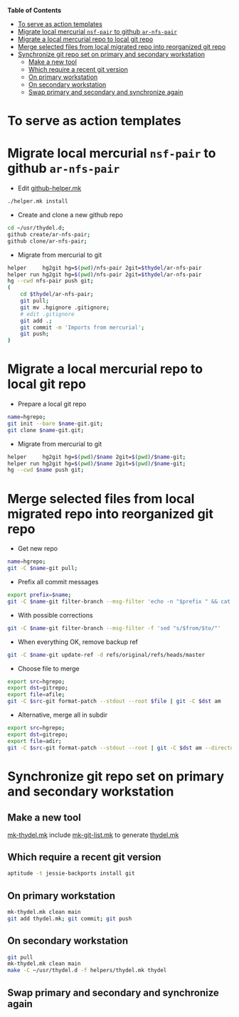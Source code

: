 <!-- markdown-toc start - Don't edit this section. Run M-x markdown-toc-generate-toc again -->
**Table of Contents**

- [To serve as action templates](#to-serve-as-action-templates)
- [Migrate local mercurial `nsf-pair` to github `ar-nfs-pair`](#migrate-local-mercurial-nsf-pair-to-github-ar-nfs-pair)
- [Migrate a local mercurial repo to local git repo](#migrate-a-local-mercurial-repo-to-local-git-repo)
- [Merge selected files from local migrated repo into reorganized git repo](#merge-selected-files-from-local-migrated-repo-into-reorganized-git-repo)
- [Synchronize git repo set on primary and secondary workstation](#synchronize-git-repo-set-on-primary-and-secondary-workstation)
    - [Make a new tool](#make-a-new-tool)
    - [Which require a recent git version](#which-require-a-recent-git-version)
    - [On primary workstation](#on-primary-workstation)
    - [On secondary workstation](#on-secondary-workstation)
    - [Swap primary and secondary and synchronize again](#swap-primary-and-secondary-and-synchronize-again)

<!-- markdown-toc end -->

# To serve as action templates

# Migrate local mercurial `nsf-pair` to github `ar-nfs-pair`

- Edit [github-helper.mk](https://github.com/thydel/helpers/commit/a5018f17318f07960d2c020379f6a6aea2d3a19c)

```bash
./helper.mk install
```

- Create and clone a new github repo

```bash
cd ~/usr/thydel.d;
github create/ar-nfs-pair;
github clone/ar-nfs-pair;
```

- Migrate from mercurial to git

```bash
helper     hg2git hg=$(pwd)/nfs-pair 2git=$thydel/ar-nfs-pair
helper run hg2git hg=$(pwd)/nfs-pair 2git=$thydel/ar-nfs-pair
hg --cwd nfs-pair push git;
(
	cd $thydel/ar-nfs-pair;
	git pull;
	git mv .hgignore .gitignore;
	# edit .gitignore
	git add .;
	git commit -m 'Imports from mercurial';
	git push;
)
```

# Migrate a local mercurial repo to local git repo

- Prepare a local git repo

```bash
name=hgrepo;
git init --bare $name-git.git;
git clone $name-git.git;
```
- Migrate from mercurial to git

```bash
helper     hg2git hg=$(pwd)/$name 2git=$(pwd)/$name-git;
helper run hg2git hg=$(pwd)/$name 2git=$(pwd)/$name-git;
hg --cwd $name push git;
```

# Merge selected files from local migrated repo into reorganized git repo

- Get new repo

```bash
name=hgrepo;
git -C $name-git pull;
```

- Prefix all commit messages

```bash
export prefix=$name;
git -C $name-git filter-branch --msg-filter 'echo -n "$prefix " && cat'
```

- With possible corrections

```bash
git -C $name-git filter-branch --msg-filter -f 'sed "s/$from/$to/"'
```

- When everything OK, remove backup ref

```bash
git -C $name-git update-ref -d refs/original/refs/heads/master

```

- Choose file to merge

```bash
export src=hgrepo;
export dst=gitrepo;
export file=afile;
git -C $src-git format-patch --stdout --root $file | git -C $dst am
```

- Alternative, merge all in subdir

```bash
export src=hgrepo;
export dst=gitrepo;
export file=adir;
git -C $src-git format-patch --stdout --root | git -C $dst am --directory $adir
```

# Synchronize git repo set on primary and secondary workstation

## Make a new tool

[mk-thydel.mk](mk-thydel.mk) include [mk-git-list.mk](mk-git-list.mk)
to generate [thydel.mk](thydel.mk)
  
## Which require a recent git version

```bash
aptitude -t jessie-backports install git
```

## On primary workstation

```bash
mk-thydel.mk clean main
git add thydel.mk; git commit; git push
```

## On secondary workstation

```bash
git pull
mk-thydel.mk clean main
make -C ~/usr/thydel.d -f helpers/thydel.mk thydel
```

## Swap primary and secondary and synchronize again
